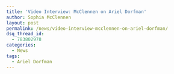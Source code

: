 ```yaml
---
title: 'Video Interview: McClennen on Ariel Dorfman'
author: Sophia McClennen
layout: post
permalink: /news/video-interview-mcclennen-on-ariel-dorfman/
dsq_thread_id:
  - 783802978
categories:
  - News
tags:
  - Ariel Dorfman
---
```

